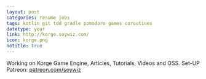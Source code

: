 ```yaml
---
layout: post
categories: resume jobs
tags: kotlin git tdd gradle pomodoro games coroutines
datetype: year
link: http://korge.soywiz.com/
icon: korge.png
notitle: true
---
```


Working on Korge Game Engine, Articles, Tutorials, Videos and OSS. Set-UP Patreon: [patreon.com/soywiz](http://www.patreon.com/soywiz)
